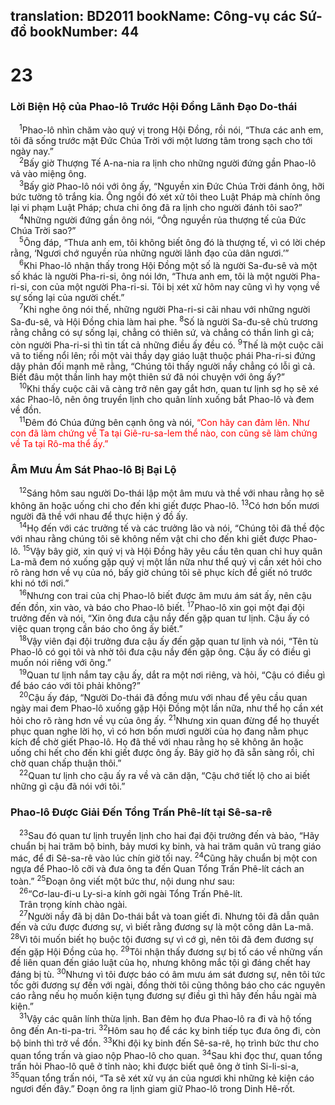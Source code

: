 translation: BD2011
bookName: Công-vụ các Sứ-đồ 
bookNumber: 44
-------

<div class="title"><h1>23</h1><h3>Lời Biện Hộ của Phao-lô Trước Hội Ðồng Lãnh Ðạo Do-thái</h3></div>
<span class="verse cong_23_1"> <sup>1</sup>Phao-lô nhìn chăm vào quý vị trong Hội Ðồng, rồi nói, “Thưa các anh em, tôi đã sống trước mặt Ðức Chúa Trời với một lương tâm trong sạch cho tới ngày nay.”<br/></span>
<span class="verse cong_23_2"> <sup>2</sup>Bấy giờ Thượng Tế A-na-nia ra lịnh cho những người đứng gần Phao-lô vả vào miệng ông.<br/></span>
<span class="verse cong_23_3"> <sup>3</sup>Bấy giờ Phao-lô nói với ông ấy, “Nguyền xin Ðức Chúa Trời đánh ông, hỡi bức tường tô trắng kia. Ông ngồi đó xét xử tôi theo Luật Pháp mà chính ông lại vi phạm Luật Pháp; chưa chi ông đã ra lịnh cho người đánh tôi sao?”<br/></span>
<span class="verse cong_23_4"> <sup>4</sup>Những người đứng gần ông nói, “Ông nguyền rủa thượng tế của Ðức Chúa Trời sao?”<br/></span>
<span class="verse cong_23_5"> <sup>5</sup>Ông đáp, “Thưa anh em, tôi không biết ông đó là thượng tế, vì có lời chép rằng, ‘Ngươi chớ nguyền rủa những người lãnh đạo của dân ngươi.’”<br/></span>
<span class="verse cong_23_6"> <sup>6</sup>Khi Phao-lô nhận thấy trong Hội Ðồng một số là người Sa-đu-sê và một số khác là người Pha-ri-si, ông nói lớn, “Thưa anh em, tôi là một người Pha-ri-si, con của một người Pha-ri-si. Tôi bị xét xử hôm nay cũng vì hy vọng về sự sống lại của người chết.”<br/></span>
<span class="verse cong_23_7"> <sup>7</sup>Khi nghe ông nói thế, những người Pha-ri-si cãi nhau với những người Sa-đu-sê, và Hội Ðồng chia làm hai phe. </span>
<span class="verse cong_23_8"><sup>8</sup>Số là người Sa-đu-sê chủ trương rằng chẳng có sự sống lại, chẳng có thiên sứ, và chẳng có thần linh gì cả; còn người Pha-ri-si thì tin tất cả những điều ấy đều có. </span>
<span class="verse cong_23_9"><sup>9</sup>Thế là một cuộc cãi vã to tiếng nổi lên; rồi một vài thầy dạy giáo luật thuộc phái Pha-ri-si đứng dậy phản đối mạnh mẽ rằng, “Chúng tôi thấy người nầy chẳng có lỗi gì cả. Biết đâu một thần linh hay một thiên sứ đã nói chuyện với ông ấy?”<br/></span>
<span class="verse cong_23_10"> <sup>10</sup>Khi thấy cuộc cãi vã càng trở nên gay gắt hơn, quan tư lịnh sợ họ sẽ xé xác Phao-lô, nên ông truyền lịnh cho quân lính xuống bắt Phao-lô và đem về đồn.<br/></span>
<span class="verse cong_23_11"> <sup>11</sup>Ðêm đó Chúa đứng bên cạnh ông và nói, <font color="red">“Con hãy can đảm lên. Như con đã làm chứng về Ta tại Giê-ru-sa-lem thể nào, con cũng sẽ làm chứng về Ta tại Rô-ma thể ấy.”</font><br/></span>
<div class="title"><h3>Âm Mưu Ám Sát Phao-lô Bị Bại Lộ</h3></div>
<span class="verse cong_23_12"> <sup>12</sup>Sáng hôm sau người Do-thái lập một âm mưu và thề với nhau rằng họ sẽ không ăn hoặc uống chi cho đến khi giết được Phao-lô. </span>
<span class="verse cong_23_13"><sup>13</sup>Có hơn bốn mươi người đã thề với nhau để thực hiện ý đồ ấy.<br/></span>
<span class="verse cong_23_14"> <sup>14</sup>Họ đến với các trưởng tế và các trưởng lão và nói, “Chúng tôi đã thề độc với nhau rằng chúng tôi sẽ không nếm vật chi cho đến khi giết được Phao-lô. </span>
<span class="verse cong_23_15"><sup>15</sup>Vậy bây giờ, xin quý vị và Hội Ðồng hãy yêu cầu tên quan chỉ huy quân La-mã đem nó xuống gặp quý vị một lần nữa như thể quý vị cần xét hỏi cho rõ ràng hơn về vụ của nó, bấy giờ chúng tôi sẽ phục kích để giết nó trước khi nó tới nơi.”<br/></span>
<span class="verse cong_23_16"> <sup>16</sup>Nhưng con trai của chị Phao-lô biết được âm mưu ám sát ấy, nên cậu đến đồn, xin vào, và báo cho Phao-lô biết. </span>
<span class="verse cong_23_17"><sup>17</sup>Phao-lô xin gọi một đại đội trưởng đến và nói, “Xin ông đưa cậu nầy đến gặp quan tư lịnh. Cậu ấy có việc quan trọng cần báo cho ông ấy biết.”<br/></span>
<span class="verse cong_23_18"> <sup>18</sup>Vậy viên đại đội trưởng đưa cậu ấy đến gặp quan tư lịnh và nói, “Tên tù Phao-lô có gọi tôi và nhờ tôi đưa cậu nầy đến gặp ông. Cậu ấy có điều gì muốn nói riêng với ông.”<br/></span>
<span class="verse cong_23_19"> <sup>19</sup>Quan tư lịnh nắm tay cậu ấy, dắt ra một nơi riêng, và hỏi, “Cậu có điều gì để báo cáo với tôi phải không?”<br/></span>
<span class="verse cong_23_20"> <sup>20</sup>Cậu ấy đáp, “Người Do-thái đã đồng mưu với nhau để yêu cầu quan ngày mai đem Phao-lô xuống gặp Hội Ðồng một lần nữa, như thể họ cần xét hỏi cho rõ ràng hơn về vụ của ông ấy. </span>
<span class="verse cong_23_21"><sup>21</sup>Nhưng xin quan đừng để họ thuyết phục quan nghe lời họ, vì có hơn bốn mươi người của họ đang nằm phục kích để chờ giết Phao-lô. Họ đã thề với nhau rằng họ sẽ không ăn hoặc uống chi hết cho đến khi giết được ông ấy. Bây giờ họ đã sẵn sàng rồi, chỉ chờ quan chấp thuận thôi.”<br/></span>
<span class="verse cong_23_22"> <sup>22</sup>Quan tư lịnh cho cậu ấy ra về và căn dặn, “Cậu chớ tiết lộ cho ai biết những gì cậu đã nói với tôi.”<br/></span>
<div class="title"><h3>Phao-lô Ðược Giải Ðến Tổng Trấn Phê-lít tại Sê-sa-rê</h3></div>
<span class="verse cong_23_23"> <sup>23</sup>Sau đó quan tư lịnh truyền lịnh cho hai đại đội trưởng đến và bảo, “Hãy chuẩn bị hai trăm bộ binh, bảy mươi kỵ binh, và hai trăm quân vũ trang giáo mác, để đi Sê-sa-rê vào lúc chín giờ tối nay. </span>
<span class="verse cong_23_24"><sup>24</sup>Cũng hãy chuẩn bị một con ngựa để Phao-lô cỡi và đưa ông ta đến Quan Tổng Trấn Phê-lít cách an toàn.” </span>
<span class="verse cong_23_25"><sup>25</sup>Ðoạn ông viết một bức thư, nội dung như sau:<br/></span>
<span class="verse cong_23_26"> <sup>26</sup>“Cơ-lau-đi-u Ly-si-a kính gởi ngài Tổng Trấn Phê-lít.<br/> Trân trọng kính chào ngài.<br/></span>
<span class="verse cong_23_27"> <sup>27</sup>Người nầy đã bị dân Do-thái bắt và toan giết đi. Nhưng tôi đã dẫn quân đến và cứu được đương sự, vì biết rằng đương sự là một công dân La-mã. </span>
<span class="verse cong_23_28"><sup>28</sup>Vì tôi muốn biết họ buộc tội đương sự vì cớ gì, nên tôi đã đem đương sự đến gặp Hội Ðồng của họ. </span>
<span class="verse cong_23_29"><sup>29</sup>Tôi nhận thấy đương sự bị tố cáo về những vấn đề liên quan đến giáo luật của họ, nhưng không mắc tội gì đáng chết hay đáng bị tù. </span>
<span class="verse cong_23_30"><sup>30</sup>Nhưng vì tôi được báo có âm mưu ám sát đương sự, nên tôi tức tốc gởi đương sự đến với ngài, đồng thời tôi cũng thông báo cho các nguyên cáo rằng nếu họ muốn kiện tụng đương sự điều gì thì hãy đến hầu ngài mà kiện.”<br/></span>
<span class="verse cong_23_31"> <sup>31</sup>Vậy các quân lính thừa lịnh. Ban đêm họ đưa Phao-lô ra đi và hộ tống ông đến An-ti-pa-tri. </span>
<span class="verse cong_23_32"><sup>32</sup>Hôm sau họ để các kỵ binh tiếp tục đưa ông đi, còn bộ binh thì trở về đồn. </span>
<span class="verse cong_23_33"><sup>33</sup>Khi đội kỵ binh đến Sê-sa-rê, họ trình bức thư cho quan tổng trấn và giao nộp Phao-lô cho quan. </span>
<span class="verse cong_23_34"><sup>34</sup>Sau khi đọc thư, quan tổng trấn hỏi Phao-lô quê ở tỉnh nào; khi được biết quê ông ở tỉnh Si-li-si-a, </span>
<span class="verse cong_23_35"><sup>35</sup>quan tổng trấn nói, “Ta sẽ xét xử vụ án của ngươi khi những kẻ kiện cáo ngươi đến đây.” Ðoạn ông ra lịnh giam giữ Phao-lô trong Dinh Hê-rốt.<br/></span>
